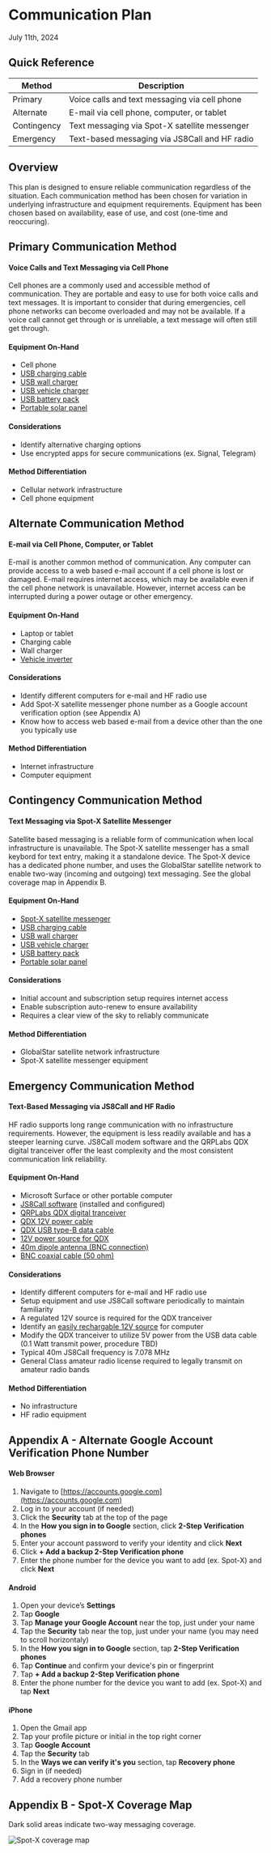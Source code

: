 # Communication Plan
July 11th, 2024

## Quick Reference

| Method      | Description |
| ----------- | ----------- |
| Primary     | Voice calls and text messaging via cell phone |
| Alternate   | E-mail via cell phone, computer, or tablet    |
| Contingency | Text messaging via Spot-X satellite messenger |
| Emergency   | Text-based messaging via JS8Call and HF radio |


## Overview

This plan is designed to ensure reliable communication regardless of the situation. Each communication method has been chosen for variation in underlying infrastructure and equipment requirements. Equipment has been chosen based on availability, ease of use, and cost (one-time and reoccuring).

<div style="page-break-after: always;"></div>

## Primary Communication Method
#### Voice Calls and Text Messaging via Cell Phone

Cell phones are a commonly used and accessible method of communication. They are portable and easy to use for both voice calls and text messages. It is important to consider that during emergencies, cell phone networks can become overloaded and may not be available. If a voice call cannot get through or is unreliable, a text message will often still get through.

#### Equipment On-Hand
- Cell phone
- [USB charging cable](https://www.amazon.com/gp/product/B07215381G/)
- [USB wall charger](https://www.amazon.com/gp/product/B08GSDZKPD/)
- [USB vehicle charger](https://www.amazon.com/gp/product/B07PGT7LSR/)
- [USB battery pack](https://www.amazon.com/gp/product/B00Z9QVE4Q/)
- [Portable solar panel](https://www.amazon.com/gp/product/B012YZXMZS/)

#### Considerations
- Identify alternative charging options
- Use encrypted apps for secure communications (ex. Signal, Telegram)

#### Method Differentiation
- Cellular network infrastructure
- Cell phone equipment

<div style="page-break-after: always;"></div>

## Alternate Communication Method
#### E-mail via Cell Phone, Computer, or Tablet

E-mail is another common method of communication. Any computer can provide access to a web based e-mail account if a cell phone is lost or damaged. E-mail requires internet access, which may be available even if the cell phone network is unavailable. However, internet access can be interrupted during a power outage or other emergency.

#### Equipment On-Hand
- Laptop or tablet
- Charging cable
- Wall charger
- [Vehicle inverter](https://www.amazon.com/gp/product/B09WYPCMT4/?th=1)

#### Considerations
- Identify different computers for e-mail and HF radio use
- Add Spot-X satellite messenger phone number as a Google account verification option (see Appendix A)
- Know how to access web based e-mail from a device other than the one you typically use

#### Method Differentiation
- Internet infrastructure
- Computer equipment

<div style="page-break-after: always;"></div>

## Contingency Communication Method
#### Text Messaging via Spot-X Satellite Messenger

Satellite based messaging is a reliable form of communication when local infrastructure is unavailable. The Spot-X satellite messenger has a small keybord for text entry, making it a standalone device. The Spot-X device has a dedicated phone number, and uses the GlobalStar satellite network to enable two-way (incoming and outgoing) text messaging. See the global coverage map in Appendix B.

#### Equipment On-Hand
- [Spot-X satellite messenger](https://www.findmespot.com/en-us/products-services/spot-x)
- [USB charging cable](https://www.amazon.com/gp/product/B07215381G/)
- [USB wall charger](https://www.amazon.com/gp/product/B08GSDZKPD/)
- [USB vehicle charger](https://www.amazon.com/gp/product/B07PGT7LSR/)
- [USB battery pack](https://www.amazon.com/gp/product/B00Z9QVE4Q/)
- [Portable solar panel](https://www.amazon.com/gp/product/B012YZXMZS/)

#### Considerations
- Initial account and subscription setup requires internet access
- Enable subscription auto-renew to ensure availability
- Requires a clear view of the sky to reliably communicate

#### Method Differentiation
- GlobalStar satellite network infrastructure
- Spot-X satellite messenger equipment

<div style="page-break-after: always;"></div>

## Emergency Communication Method
#### Text-Based Messaging via JS8Call and HF Radio

HF radio supports long range communication with no infrastructure requirements. However, the equipment is less readily available and has a steeper learning curve. JS8Call modem software and the QRPLabs QDX digital tranceiver offer the least complexity and the most consistent communication link reliability.

#### Equipment On-Hand
- Microsoft Surface or other portable computer
- [JS8Call software](http://files.js8call.com/latest.html) (installed and configured)
- [QRPLabs QDX digital tranceiver](https://shop.qrp-labs.com/qdx)
- [QDX 12V power cable](https://shop.qrp-labs.com/powerplug)
- [QDX USB type-B data cable](https://www.amazon.com/gp/product/B002KL26JA/)
- [12V power source for QDX](https://www.amazon.com/gp/product/B01M7Z9Z1N/)
- [40m dipole antenna (BNC connection)](https://www.ebay.com/itm/164288863566)
- [BNC coaxial cable (50 ohm)](https://www.amazon.com/gp/product/B00O071OAE)

#### Considerations
- Identify different computers for e-mail and HF radio use
- Setup equipment and use JS8Call software periodically to maintain familiarity
- A regulated 12V source is required for the QDX tranceiver
- Identify an [easily rechargable 12V source](https://www.amazon.com/gp/product/B07SR337PP/) for computer
- Modify the QDX tranceiver to utilize 5V power from the USB data cable (0.1 Watt transmit power, procedure TBD)
- Typical 40m JS8Call frequency is 7.078 MHz
- General Class amateur radio license required to legally transmit on amateur radio bands

#### Method Differentiation
- No infrastructure
- HF radio equipment

<div style="page-break-after: always;"></div>

## Appendix A - Alternate Google Account Verification Phone Number
#### Web Browser
1. Navigate to [https://accounts.google.com](https://accounts.google.com)
2. Log in to your account (if needed)
3. Click the **Security** tab at the top of the page
4. In the **How you sign in to Google** section, click **2-Step Verification phones**
5. Enter your account password to verify your identity and click **Next**
6. Click **+ Add a backup 2-Step Verification phone**
7. Enter the phone number for the device you want to add (ex. Spot-X) and click **Next**

#### Android
1. Open your device’s **Settings**
2. Tap **Google**
3. Tap **Manage your Google Account** near the top, just under your name
4. Tap the **Security** tab near the top, just under your name (you may need to scroll horizontaly)
5. In the **How you sign in to Google** section, tap **2-Step Verification phones**
6. Tap **Continue** and confirm your device's pin or fingerprint
7. Tap **+ Add a backup 2-Step Verification phone**
8. Enter the phone number for the device you want to add (ex. Spot-X) and tap **Next**

#### iPhone
1. Open the Gmail app
2. Tap your profile picture or initial in the top right corner
3. Tap **Google Account**
4. Tap the **Security** tab
5. In the **Ways we can verify it's you** section, tap **Recovery phone**
6. Sign in (if needed)
7. Add a recovery phone number

<div style="page-break-after: always;"></div>

## Appendix B - Spot-X Coverage Map

Dark solid areas indicate two-way messaging coverage.

![Spot-X coverage map](static/spot-x-coverage.png)

